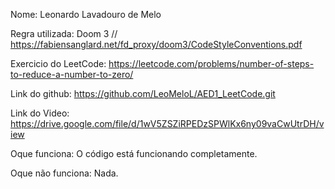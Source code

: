 
Nome: Leonardo Lavadouro de Melo

Regra utilizada: Doom 3 // https://fabiensanglard.net/fd_proxy/doom3/CodeStyleConventions.pdf

Exercicio do LeetCode: https://leetcode.com/problems/number-of-steps-to-reduce-a-number-to-zero/

Link do github: https://github.com/LeoMeloL/AED1_LeetCode.git

Link do Video: https://drive.google.com/file/d/1wV5ZSZiRPEDzSPWlKx6ny09vaCwUtrDH/view

Oque funciona: O código está funcionando completamente.

Oque não funciona: Nada.


